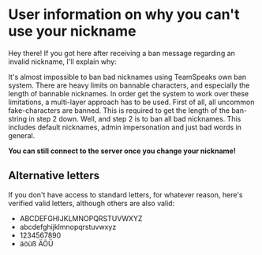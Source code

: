 # User information on why you can't use your nickname

Hey there! If you got here after receiving a ban message regarding an invalid nickname, I'll explain why:  

It's almost impossible to ban bad nicknames using TeamSpeaks own ban system. There are heavy limits on bannable characters, and especially the length of bannable nicknames. In order get the system to work over these limitations, a multi-layer approach has to be used. First of all, all uncommon fake-characters are banned. This is required to get the length of the ban-string in step 2 down.
Well, and step 2 is to ban all bad nicknames. This includes default nicknames, admin impersonation and just bad words in general.

**You can still connect to the server once you change your nickname!**

## Alternative letters
If you don't have access to standard letters, for whatever reason, here's verified valid letters, although others are also valid:
- ABCDEFGHIJKLMNOPQRSTUVWXYZ
- abcdefghijklmnopqrstuvwxyz
- 1234567890
- äöüß ÄÖÜ
